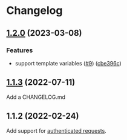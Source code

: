 # Changelog

## [1.2.0](https://github.com/pyroscope-io/grafana-datasource-plugin/compare/v1.1.3...v1.2.0) (2023-03-08)


### Features

* support template variables ([#9](https://github.com/pyroscope-io/grafana-datasource-plugin/issues/9)) ([cbe396c](https://github.com/pyroscope-io/grafana-datasource-plugin/commit/cbe396c46eb830e016f055b545cc62e292cc3b7b))

## [1.1.3](https://github.com/pyroscope-io/pyroscope/compare/@pyroscope/datasource-plugin@1.1.4...@pyroscope/datasource-plugin@1.1.5) (2022-07-11)
Add a CHANGELOG.md


## 1.1.2 (2022-02-24)
Add support for [authenticated requests](https://github.com/pyroscope-io/pyroscope/pull/844).
